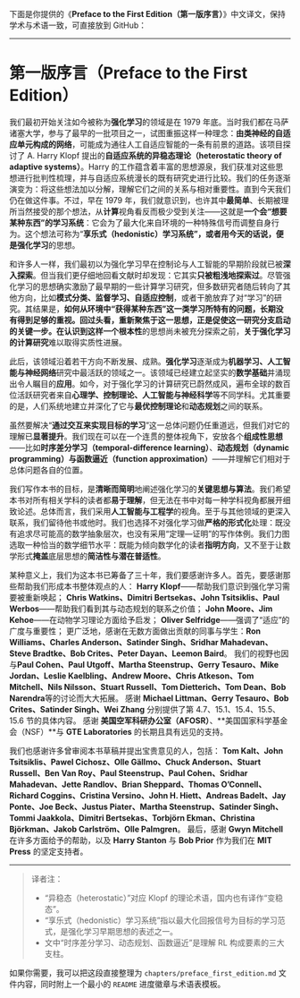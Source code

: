 下面是你提供的《**Preface to the First Edition（第一版序言）**》中文译文，保持学术与术语一致，可直接放到 GitHub：

---

# 第一版序言（Preface to the First Edition）

我们最初开始关注如今被称为**强化学习**的领域是在 1979 年底。当时我们都在马萨诸塞大学，参与了最早的一批项目之一，试图重振这样一种理念：**由类神经的自适应单元构成的网络**，可能成为通往人工自适应智能的一条有前景的道路。该项目探讨了 A. Harry Klopf 提出的**自适应系统的异稳态理论（heterostatic theory of adaptive systems）**。Harry 的工作蕴含着丰富的思想源泉，我们获准对这些思想进行批判性梳理，并与自适应系统漫长的既有研究史进行比较。我们的任务逐渐演变为：将这些想法加以分解，理解它们之间的关系与相对重要性。直到今天我们仍在做这件事。不过，早在 1979 年，我们就意识到，也许其中**最简单**、长期被理所当然接受的那个想法，从**计算**视角看反而极少受到关注——这就是**一个会“想要某种东西”的学习系统**：它会为了最大化来自环境的一种特殊信号而调整自身行为。这个想法可称为“**享乐式（hedonistic）**学习系统”，或者用今天的话说，便是**强化学习**的思想。

和许多人一样，我们最初以为强化学习早在控制论与人工智能的早期阶段就已被**深入探索**。但当我们更仔细地回看文献时却发现：它其实**只被粗浅地探索过**。尽管强化学习的思想确实激励了最早期的一些计算学习研究，但多数研究者随后转向了其他方向，比如**模式分类、监督学习、自适应控制**，或者干脆放弃了对“学习”的研究。其结果是，**如何从环境中“获得某种东西”**这一类学习所特有的问题，长期没有得到足够的重视。回过头看，重新聚焦于这一思想，正是促使这一研究分支启动的关键一步。在认识到这样一个**根本性**的思想尚未被充分探索之前，**关于强化学习的计算研究**难以取得实质性进展。

此后，该领域沿着若干方向不断发展、成熟。**强化学习**逐渐成为**机器学习、人工智能与神经网络**研究中最活跃的领域之一。该领域已经建立起坚实的**数学基础**并涌现出令人瞩目的**应用**。如今，对于强化学习的计算研究已蔚然成风，遍布全球的数百位活跃研究者来自**心理学、控制理论、人工智能与神经科学**等不同学科。尤其重要的是，人们系统地建立并深化了它与**最优控制理论**和**动态规划**之间的联系。

虽然要解决“**通过交互来实现目标的学习**”这一总体问题仍任重道远，但我们对它的理解已**显著提升**。我们现在可以在一个连贯的整体视角下，安放各个**组成性思想**——比如**时序差分学习（temporal-difference learning）**、**动态规划（dynamic programming）**与**函数逼近（function approximation）**——并理解它们相对于总体问题各自的位置。

我们写作本书的目标，是**清晰而简明**地阐述强化学习的**关键思想与算法**。我们希望本书对所有相关学科的读者都**易于理解**，但无法在书中对每一种学科视角都展开细致论述。总体而言，我们采用**人工智能与工程学**的视角。至于与其他领域的更深入联系，我们留待他书或他时。我们也选择不对强化学习做**严格的形式化**处理：既没有追求尽可能高的数学抽象层次，也没有采用“定理—证明”的写作体例。我们力图选取一种恰当的数学细节水平：既能为倾向数学化的读者**指明方向**，又不至于让数学形式**掩盖**底层思想的**简洁性与潜在普适性**。

某种意义上，我们为这本书已筹备了三十年，我们要感谢许多人。首先，要感谢那些帮助我们形成本书整体观点的人：
**Harry Klopf**——帮助我们意识到强化学习需要被重新唤起；
**Chris Watkins、Dimitri Bertsekas、John Tsitsiklis、Paul Werbos**——帮助我们看到其与动态规划的联系之价值；
**John Moore、Jim Kehoe**——在动物学习理论方面给予启发；
**Oliver Selfridge**——强调了“适应”的广度与重要性；
更广泛地，感谢在无数方面做出贡献的同事与学生：**Ron Williams、Charles Anderson、Satinder Singh、Sridhar Mahadevan、Steve Bradtke、Bob Crites、Peter Dayan、Leemon Baird**。
我们的视野也因与**Paul Cohen、Paul Utgoff、Martha Steenstrup、Gerry Tesauro、Mike Jordan、Leslie Kaelbling、Andrew Moore、Chris Atkeson、Tom Mitchell、Nils Nilsson、Stuart Russell、Tom Dietterich、Tom Dean、Bob Narendra**等的讨论而大大拓展。
感谢 **Michael Littman、Gerry Tesauro、Bob Crites、Satinder Singh、Wei Zhang** 分别提供了第 4.7、15.1、15.4、15.5、15.6 节的具体内容。
感谢 **美国空军科研办公室（AFOSR）**、**美国国家科学基金会（NSF）**与 **GTE Laboratories** 的长期且具有远见的支持。

我们也感谢许多曾审阅本书草稿并提出宝贵意见的人，包括：
**Tom Kalt、John Tsitsiklis、Pawel Cichosz、Olle Gällmo、Chuck Anderson、Stuart Russell、Ben Van Roy、Paul Steenstrup、Paul Cohen、Sridhar Mahadevan、Jette Randlov、Brian Sheppard、Thomas O’Connell、Richard Coggins、Cristina Versino、John H. Hiett、Andreas Badelt、Jay Ponte、Joe Beck、Justus Piater、Martha Steenstrup、Satinder Singh、Tommi Jaakkola、Dimitri Bertsekas、Torbjörn Ekman、Christina Björkman、Jakob Carlström、Olle Palmgren**。
最后，感谢 **Gwyn Mitchell** 在许多方面给予的帮助，以及 **Harry Stanton** 与 **Bob Prior** 作为我们在 **MIT Press** 的坚定支持者。

---

> 译者注：
>
> * “异稳态（heterostatic）”对应 Klopf 的理论术语，国内也有译作“变稳态”。
> * “享乐式（hedonistic）学习系统”指以最大化回报信号为目标的学习范式，是强化学习早期思想的表述之一。
> * 文中“时序差分学习、动态规划、函数逼近”是理解 RL 构成要素的三大支柱。

如果你需要，我可以把这段直接整理为 `chapters/preface_first_edition.md` 文件内容，同时附上一个最小的 `README` 进度徽章与术语表模板。

